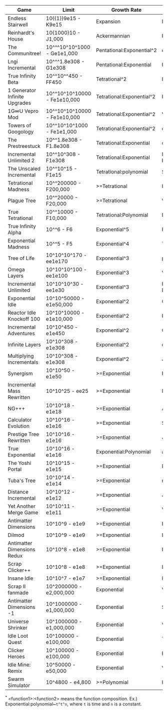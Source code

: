 | Game                          | Limit                        | Growth Rate               | Creator         | Link                                                               |
|-------------------------------|------------------------------|---------------------------|-----------------|--------------------------------------------------------------------|
| Endless Stairwell             | 10{{1}}9e15 - K9e15          | Expansion                 | Demonin         | https://demonins-item-shop.demonin.repl.co/games/endlessStairwell/ |
| Reinhardt's House             | 10{1000}10 - J1,000          | Ackermannian              | Reinhardt       | https://reinhardt-c.github.io/ReinHouse/                           |
| The Communitree!              | 10^^^10^10^1000 - Ge1e1,000   | Pentational:Exponential^2 | ducdat0507     | https://ducdat0507.github.io/communitree/                          |
| Lngi Incremental              | 10^^^1.8e308 - G1e308        | Pentational:Exponential   | Katakana        | https://lngi-incremental.glitch.me/                                |
| True Infinity Beta            | 10^^10^^450 - FF450          | Tetrational^2             | Reinhardt       | https://reinhardt-c.github.io/TrueInfinity/beta                    |
| 1 Generator Infinite Upgrades | 10^^10^10^10000 - Fe1e10,000 | Tetrational:Exponential^2 | Naruyoko        | https://naruyoko.github.io/one-generator--infinite-upgrades/       |
| 1G∞U Vepro Mod                | 10^^10^10^10000 - Fe1e10,000 | Tetrational:Exponential^2 | VeproGames      | https://veprogames.github.io/one-generator--infinite-upgrades/
| Towers of Googology           | 10^^10^10^1000 - Fe1e1,000   | Tetrational:Exponential^2 | ducdat0507      | https://ducdat0507.github.io/towers/                               |
| The Prestreestuck             | 10^^1.8e308 - F1.8e308       | Tetrational:Exponential   | ducdat0507      | https://ducdat0507.github.io/prestreestuck/                       |
| Incremental Unlimited 2       | 10^^10^308 - F1e308          | Tetrational:Exponential   | Number Engineer | https://bit.ly/incremental-Unlimited-2                             |
| The Unscaled Incremental      | 10^^10^15 - F1e15            | Tetrational:polynomial    | SuperSpruce     | https://superspruce.github.io/TheUnscaledIncremental/              |
| Tetrational Madness           | 10^^200000 - F200,000        | >=Tetrational             | Patcail         | https://scratch.mit.edu/projects/341525196/                        |
| Plague Tree                   | 10^^20000 - F20,000          | >=Tetrational             | Vorona          | https://c0v1d-9119361.github.io/The-Plague-Tree/                   |
| True Tetrational              | 10^^10000 - F10,000          | Tetrational:Polynomial    | Patcail         | https://scratch.mit.edu/projects/310919497/                        |
| True Infinity Alpha           | 10^^6 - F6                   | Exponential^5             | Reinhardt       | https://reinhardt-c.github.io/TrueInfinity/alpha/                  |
| Exponential Madness           | 10^^5 - F5                   | Exponential^4             | TheTastyPi      | https://thetastypi.github.io/Exponential-Madness/                  |
| Tree of Life                  | 10^10^10^170 - ee1e170       | Exponential^3             | pg132           | http://raw.githack.com/pg132/The-Modding-Tree/evolution/index.html |
| Omega Layers                  | 10^10^10^100 - ee1e100       | Exponential^3             | VeproGames      | https://veprogames.github.io/omega-layers/                         |
| Incremental Unlimited         | 10^10^10^30 - ee1e30         | Exponential^3             | Number Engineer | https://bit.ly/Incremental-Unlimited                               |
| Exponential Idle              | 10^10^50000 - e1e50,000      | Exponential^2             | Conic Games     | https://conicgames.github.io/exponentialidle/index.html            |
| Reactor Idle Knockoff 100     | 10^10^10000 - e1e10,000      | Exponential^2             | Redfire         | https://redfire75369.github.io/Reactor-Idle-Knockoff-100/          |
| Incremental Adventures        | 10^10^450 - e1e450           | Exponential^2             | Gniller         | https://www.kongregate.com/games/Gniller/incremental-adventures    |
| Infinite Layers               | 10^10^308 - e1e308           | Exponential^2             | dan-simon       | https://dan-simon.github.io/misc/b2/                               |
| Multiplying Incrementals      | 10^10^308 - e1e308           | Exponential^2             | JohnathanTBG    | https://scratch.mit.edu/projects/325680353/                        |
| Synergism                     | 10^10^50 - e1e50             | >=Exponential             | Platonic        | https://pseudo-corp.github.io/SynergismOfficial/                   |
| Incremental Mass Rewritten    | 10^10^25 - ee25              | >=Exponential             | MrRedShark77    | https://mrredshark77.github.io/incremental-mass-rewritten/         |
| NG+++                         | 10^10^18 - e1e18             | >=Exponential             | Aarex           | https://raw.githack.com/aarextiaokhiao/IvarK.github.io/master/     |
| Calculator Evolution          | 10^10^16 - e1e16             | >=Exponential             | Spotky1004      | https://spotky1004.com/Calculator-Evolution/                       |
| Prestige Tree Rewritten       | 10^10^16 - e1e16             | >=Exponential             | Jacorb          | https://jacorb90.me/Prestige-Tree/                                 |
| True Exponential              | 10^10^16 - e1e16             | Exponential:Polynomial    | angarg12        | https://angarg12.github.io/TrueExponential/                        |
| The Yoshi Portal              | 10^10^15 - e1e15             | >=Exponential             | Demonin         | https://demonins-item-shop.demonin.repl.co/games/theYoshiPortal/   |
| Tuba's Tree              | 10^10^14 - e1e14             | >=Exponential             | randomtuba         | https://randomtuba.github.io/Tubas-Tree/   |
| Distance Incremental          | 10^10^12 - e1e12             | >=Exponential             | Jacorb          | https://jacorb90.me/DistInc.github.io/main.html                    |
| Yet Another Merge Game        | 10^10^11 - e1e11             | >=Exponential             | VeproGames      | https://veprogames.github.io/yet-another-merge-game/               |
| Antimatter Dimensions         | 10^10^9 - e1e9               | >=Exponential             | Hevipelle       | http://ivark.github.io/                                            |
| Dilmod                        | 10^10^9 - e1e9               | >=Exponential             | Despacit        | https://dilmod.glitch.me/                                          |
| Antimatter Dimensions Redux   | 10^10^8 - e1e8               | >=Exponential             | Despacit        | https://ad2-thing.glitch.me/                                       |
| Scrap Clicker++               | 10^10^8 - e1e8               | >=Exponential             | Bullz 04        | https://bullz04.github.io/scrap-clicker++/game/                    |
| Insane Idle                   | 10^10^7 - e1e7               | >=Exponential             | keinniemand     | https://keinniemand.github.io/InsaneIdle/                          |
| Scrap II fanmade              | 10^2000000 - e2,000,000      | Exponential               | VeproGames      | https://scrap-ii-fanmade.en.uptodown.com/android                  |
| Antimatter Dimensions -1      | 10^1000000 - e1,000,000      | Exponential               | Soul147         | https://bit.ly/2NJeSTu                                            |
| Universe Shrinker             | 10^1000000 - e1,000,000      | Exponential               | VeproGames      | https://veprogames.github.io/universe-shrinker/                    |
| Idle Loot Quest               | 10^100000 - e100,000         | Exponential               | TopCog          | https://bit.ly/Idle-Loot-Quest                                                                |
| Clicker Heroes                | 10^100000 - e100,000         | Exponential               | PlaySaurus      | https://www.clickerheroes.com/                                     |
| Idle Mine: Remix              | 10^50000 - e50,000           | Exponential               | VeproGames      | https://veprogames.github.io/idle-mine-remix/                      |
| Swarm Simulator               | 10^4800 - e4,800             | >=Polynomial              | kawaritai       | https://www.swarmsim.com/                                          |

<sup>\*</sup> \<function1>:\<function2> means the function composition. Ex.) Exponential:polynomial~`t^t^n`, where `t` is time and `n` is a constant.
